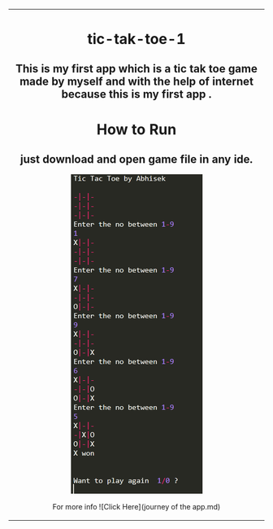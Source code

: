 <table align="center" border="0"><tr><td align="center" width="9999">


# tic-tak-toe-1
## This is my first app which is a tic tak toe game made by myself and with the help of internet because this is my first app .

# How to Run
## just download and open game file in any ide.
![](sample.png)

For more info ![Click Here](journey of the app.md)
